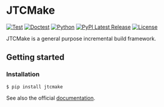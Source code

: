 # JTCMake

[![Test](https://github.com/sugi-a/jtcmake/actions/workflows/python-package.yml/badge.svg)](https://github.com/sugi-a/jtcmake/actions)
[![Doctest](https://github.com/sugi-a/jtcmake/actions/workflows/sphinx-doctest.yml/badge.svg)](https://github.com/sugi-a/jtcmake/actions)
[![Python](https://img.shields.io/pypi/pyversions/jtcmake.svg)](https://pypi.org/project/jtcmake/)
[![PyPI Latest Release](https://img.shields.io/pypi/v/jtcmake.svg)](https://pypi.org/project/jtcmake/)
[![License](https://img.shields.io/pypi/l/jtcmake.svg)](https://github.com/sugi-a/jtcmake/blob/main/LICENSE)

JTCMake is a general purpose incremental build framework.


## Getting started

### Installation

```
$ pip install jtcmake
```

See also the official [documentation](https://sugi-a.github.io/jtcmake/).

